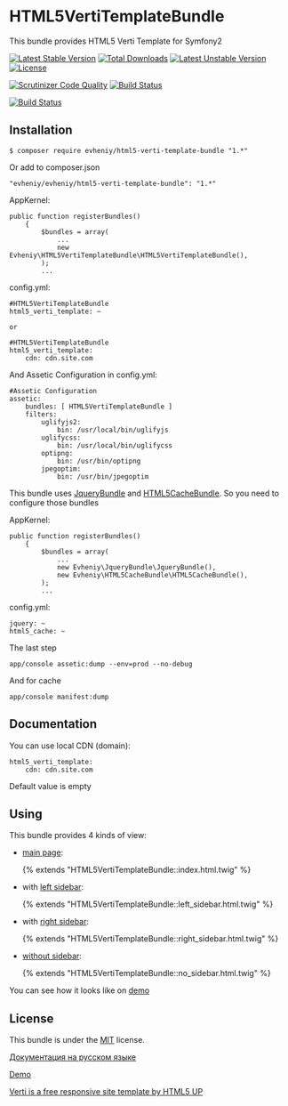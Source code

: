 HTML5VertiTemplateBundle
========================

This bundle provides HTML5 Verti Template for Symfony2

[![Latest Stable Version](https://poser.pugx.org/evheniy/html5-verti-template-bundle/v/stable)](https://packagist.org/packages/evheniy/html5-verti-template-bundle) [![Total Downloads](https://poser.pugx.org/evheniy/html5-verti-template-bundle/downloads)](https://packagist.org/packages/evheniy/html5-verti-template-bundle) [![Latest Unstable Version](https://poser.pugx.org/evheniy/html5-verti-template-bundle/v/unstable)](https://packagist.org/packages/evheniy/html5-verti-template-bundle) [![License](https://poser.pugx.org/evheniy/html5-verti-template-bundle/license)](https://packagist.org/packages/evheniy/html5-verti-template-bundle)

[![Scrutinizer Code Quality](https://scrutinizer-ci.com/g/evheniy/HTML5VertiTemplateBundle/badges/quality-score.png?b=master)](https://scrutinizer-ci.com/g/evheniy/HTML5VertiTemplateBundle/?branch=master) [![Build Status](https://scrutinizer-ci.com/g/evheniy/HTML5VertiTemplateBundle/badges/build.png?b=master)](https://scrutinizer-ci.com/g/evheniy/HTML5VertiTemplateBundle/build-status/master)

[![Build Status](https://travis-ci.org/evheniy/HTML5VertiTemplateBundle.svg?branch=master)](https://travis-ci.org/evheniy/HTML5VertiTemplateBundle)

Installation
------------

    $ composer require evheniy/html5-verti-template-bundle "1.*"

Or add to composer.json

    "evheniy/evheniy/html5-verti-template-bundle": "1.*"

AppKernel:

    public function registerBundles()
        {
            $bundles = array(
                ...
                new Evheniy\HTML5VertiTemplateBundle\HTML5VertiTemplateBundle(),
            );
            ...

config.yml:

    #HTML5VertiTemplateBundle
    html5_verti_template: ~

    or

    #HTML5VertiTemplateBundle
    html5_verti_template:
        cdn: cdn.site.com
        
And Assetic Configuration in config.yml:

    #Assetic Configuration
    assetic:
        bundles: [ HTML5VertiTemplateBundle ]
        filters:
            uglifyjs2:
                bin: /usr/local/bin/uglifyjs
            uglifycss:
                bin: /usr/local/bin/uglifycss
            optipng:
                bin: /usr/bin/optipng
            jpegoptim:
                bin: /usr/bin/jpegoptim

This bundle uses [JqueryBundle][5] and [HTML5CacheBundle][6]. So you need to configure those bundles
    
AppKernel:

    public function registerBundles()
        {
            $bundles = array(
                ...
                new Evheniy\JqueryBundle\JqueryBundle(),
                new Evheniy\HTML5CacheBundle\HTML5CacheBundle(),
            );
            ...

config.yml:

    jquery: ~
    html5_cache: ~

The last step

    app/console assetic:dump --env=prod --no-debug
    
And for cache

    app/console manifest:dump

Documentation
-------------

You can use local CDN (domain):

    html5_verti_template:
        cdn: cdn.site.com

Default value is empty

Using
-----

This bundle provides 4 kinds of view:

 - [main page][2]:
 
    {% extends "HTML5VertiTemplateBundle::index.html.twig" %}
 
 - with [left sidebar][7]:
 
    {% extends "HTML5VertiTemplateBundle::left_sidebar.html.twig" %}
 
 - with [right sidebar][8]:
 
    {% extends "HTML5VertiTemplateBundle::right_sidebar.html.twig" %}
 
 - [without sidebar][9]:
 
    {% extends "HTML5VertiTemplateBundle::no_sidebar.html.twig" %}
 
You can see how it looks like on [demo][2]

License
-------

This bundle is under the [MIT][3] license.

[Документация на русском языке][1]

[Demo][2]

[Verti is a free responsive site template by HTML5 UP][4]

[1]:  http://makedev.org/articles/symfony/bundles/html5_verti_template_bundle.html
[2]:  http://makedev.org/verty/
[3]:  https://github.com/evheniy/HTML5VertiTemplateBundle/blob/master/Resources/meta/LICENSE
[4]:  http://html5up.net/verti
[5]:  https://github.com/evheniy/JqueryBundle
[6]:  https://github.com/evheniy/HTML5CacheBundle
[7]:  http://makedev.org/verti/left-sidebar.html
[8]:  http://makedev.org/verti/right-sidebar.html
[9]:  http://makedev.org/verti/no-sidebar.html